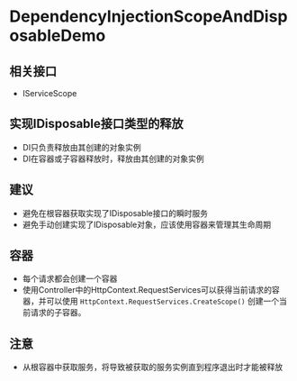 # DependencyInjectionScopeAndDisposableDemo

## 相关接口

- IServiceScope

## 实现IDisposable接口类型的释放

- DI只负责释放由其创建的对象实例
- DI在容器或子容器释放时，释放由其创建的对象实例

## 建议

- 避免在根容器获取实现了IDisposable接口的瞬时服务
- 避免手动创建实现了IDisposable对象，应该使用容器来管理其生命周期

## 容器

- 每个请求都会创建一个容器
- 使用Controller中的HttpContext.RequestServices可以获得当前请求的容器，并可以使用 `HttpContext.RequestServices.CreateScope()` 创建一个当前请求的子容器。

## 注意

- 从根容器中获取服务，将导致被获取的服务实例直到程序退出时才能被释放

